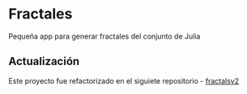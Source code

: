 # Fractales
Pequeña app para generar fractales del conjunto de Julia

## Actualización

Este proyecto fue refactorizado en el siguiete repositorio - [fractalsv2](https://github.com/EdisonPeM/fractalsv2)
